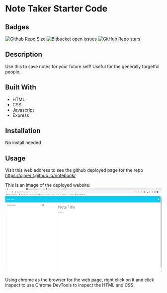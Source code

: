 # Note Taker Starter Code

## Badges 
![Github Repo Size](https://img.shields.io/github/repo-size/CJMerit/notebook?style=for-the-badge)
![Bitbucket open issues](https://img.shields.io/bitbucket/issues/CJMerit/notebook?style=for-the-badge)
![GitHub Repo stars](https://img.shields.io/github/stars/CJMerit/notebook?style=social)

## Description
Use this to save notes for your future self! Useful for the generally forgetful people.

## Built With
- HTML
- CSS
- Javascript
- Express


## Installation
No install needed

## Usage

Visit this web address to see the github deployed page for the repo https://cjmerit.github.io/notebook/

This is an image of the deployed website:
![Notebook](./images/notebook.png)

Using chrome as the browser for the web page, right click on it and click inspect to use Chrome DevTools to inspect the HTML and CSS.